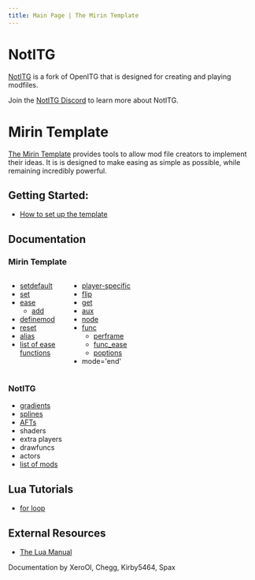 ```yaml
---
title: Main Page | The Mirin Template
---
```

# NotITG
[NotITG](https://noti.tg/) is a fork of OpenITG that is designed for creating and playing modfiles.

Join the [NotITG Discord](https://noti.tg/discord) to learn more about NotITG.

# Mirin Template

[The Mirin Template](https://www.github.com/XeroOl/notitg-mirin) provides tools to allow mod file creators to implement their ideas. 
It is is designed to make easing as simple as possible, while remaining incredibly powerful.

## Getting Started:

* [How to set up the template](Getting-Started.md)

## Documentation

### Mirin Template
<div style="display:flex">
<div style="flex:25%" markdown="1">

* [setdefault](docs/setdefault.md)
* [set](docs/set.md)
* [ease](docs/ease.md)
  * [add](docs/ease.md#add)
* [definemod](docs/definemod.md)
* [reset](docs/reset.md)
* [alias](docs/alias.md)
* [list of ease functions](docs/eases.md)

</div>
<div style="flex:75%" markdown="1">

* [player-specific](docs/players.md)
* [flip](docs/flip.md)
* [get](docs/get.md)
* [aux](docs/doc-aux.md)
* [node](docs/doc-aux.md#node)
* [func](docs/func.md)
  * [perframe](docs/func.md#perframe)
  * [func_ease](docs/func.md#func_ease)
  * [poptions](docs/func.md#poptions)
* mode='end'

</div>
</div>

### NotITG
* [gradients](docs/gradients.md)
* [splines](docs/splines.md)
* [AFTs](docs/aft.md)
* shaders
* extra players
* drawfuncs
* actors
* [list of mods](docs/mods.md)


## Lua Tutorials
* [for loop](docs/for.md)

## External Resources
* [The Lua Manual](https://www.lua.org/manual/5.1/)

Documentation by XeroOl, Chegg, Kirby5464, Spax
